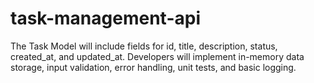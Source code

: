 # task-management-api
The Task Model will include fields for id, title, description, status, created_at, and updated_at. Developers will implement in-memory data storage, input validation, error handling, unit tests, and basic logging.
